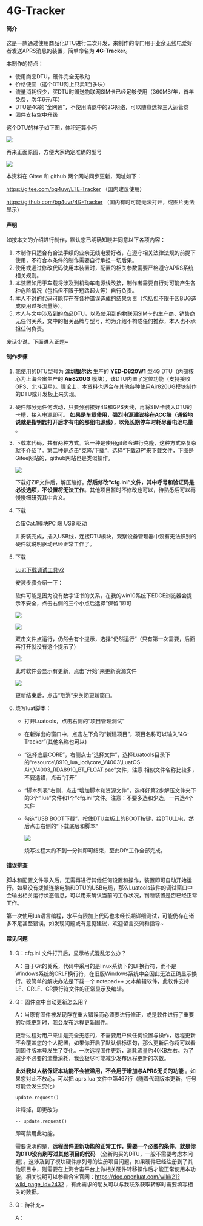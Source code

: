 # 4G-Tracker

#### 简介

这是一款通过使用商品化DTU进行二次开发，来制作的专门用于业余无线电爱好者发送APRS消息的装置，简单命名为 **4G-Tracker**。

本制作的特点：

- 使用商品DTU，硬件完全无改动
- 价格便宜（这个DTU网上只卖1百多块）
- 流量消耗很少，买DTU时赠送物联网SIM卡已经足够使用（360MB/年，首年免费，次年6元/年）
- DTU是4G的“全网通”，不使用清退中的2G网络，可以随意选择三大运营商
- 固件支持空中升级

这个DTU的样子如下图，体积还算小巧

![](./doc/001.jpg)

再来正面原图，方便大家确定准确的型号

![](./doc/008.jpg)

本资料在 Gitee 和 github 两个网站同步更新，网址如下：

https://gitee.com/bg4uvr/LTE-Tracker （国内建议使用）

https://github.com/bg4uvr/4G-Tracker （国内有时可能无法打开，或图片无法显示）

#### 声明

如按本文的介绍进行制作，默认您已明确知晓并同意以下各项内容：

1. 本制作只适合有合法手续的业余无线电爱好者，在遵守相关法律法规的前提下使用，不符合本条件的制作需要自行承担一切后果。
2. 使用或通过修改代码使用本装置时，配置的相关参数需要严格遵守APRS系统相关规则。
3. 本装置如用于车载将涉及到机动车电源线改接，制作者需要自行对可能产生各种危险情况（包括但不限于短路起火等）自行负责。
4. 本人不对的代码可能存在在各种错误造成的结果负责（包括但不限于因BUG造成使用过多流量等）。
5. 本人与文中涉及到的商品DTU，以及使用到的物联网SIM卡的生产商、销售商无任何关系，文中的相关品牌与型号，均为介绍不构成任何推荐，本人也不承担任何负责。

废话少说，下面进入正题~

#### 制作步骤

1. 我使用的DTU型号为 **深圳银尔达** 生产的 **YED-D820W1** 型4G DTU（内部核心为上海合宙生产的 **Air820UG** 模块），该DTU内置了定位功能（支持接收GPS、北斗卫星）。理论上，本资料也适合在其他各种使用Air820UG模块制作的DTU或开发板上来实现。

2. 硬件部分无任何改动，只要分别接好4G和GPS天线，再将SIM卡装入DTU的卡槽，接入电源即可。 **如果是车载使用，强烈电源建议接在ACC端（通俗地说就是指钥匙打开后才有电的那组电源线），以免长期停车时耗尽蓄电池电量** 。

3. 下载本代码，共有两种方式。第一种是使用git命令进行克隆，这种方式略复杂就不介绍了。第二种是点击“克隆/下载”，选择“下载ZIP”来下载文件，下图是Gitee网站的，github网站也是类似操作。

   ![](./doc/002.jpg)

   下载好ZIP文件后，解压缩好。**然后修改“cfg.ini”文件，其中呼号和验证码是必设选项，不设置将无法工作**。其他项目暂时不修改也可以，待熟悉后可以再慢慢细研究其中含义。

4. 下载

   [合宙Cat.1模块PC 端 USB 驱动](https://cdn.openluat-luatcommunity.openluat.com/attachment/20200808183454135_sw_file_20200303181718_8910_module_usb_driver_signed%20_20200303_hezhou.7z)

   并安装完成，插入USB线，连接DTU模块，观察设备管理器中没有无法识别的硬件就说明驱动已经正常工作了。

5. 下载

   [Luat下载调试工具v2](https://luatos.com/luatools/download/last)

   安装步骤介绍一下：

   软件可能是因为没有数字证书的关系，在我的win10系统下EDGE浏览器会提示不安全，点击右侧的三个小点后选择“保留”即可

   ![](./doc/003.jpg)

   ![](./doc/004.jpg)

   双击文件点运行，仍然会有个提示，选择“仍然运行”（只有第一次需要，后面再打开就没有这个提示了）

   ![](./doc/005.jpg)

   此时软件会显示有更新，点击“开始”来更新资源文件

   ![](./doc/006.jpg)

   更新结束后，点击“取消”来关闭更新窗口。

6. 烧写luat脚本：

   - 打开Luatools，点击右侧的“项目管理测试”

   - 在新弹出的窗口中，点击左下角的“新建项目”，项目名称可以输入“4G-Tracker”(其他名称也可以)

   - “选择底层CORE”，右侧点击“选择文件”，选择Luatools目录下的“resource\8910_lua_lod\core_V4003\LuatOS-Air_V4003_RDA8910_BT_FLOAT.pac”文件，注意 相似文件名称比较多，不要选错，点击“打开”

   - “脚本列表”右侧，点击“增加脚本和资源文件”，选择好第2步解压文件夹下的3个“.lua”文件和1个“cfg.ini”文件。注意：不要多选和少选，一共选4个文件

   - 勾选“USB BOOT下载”，按住DTU主板上的BOOT按键，给DTU上电，然后点击右侧的“下载底层和脚本”

     ![](./doc/007.jpg)

     烧写过程大约不到一分钟即可结束，至此DIY工作全部完成。

#### 错误排查

脚本和配置文件写入后，无需再进行其他任何设置和操作，装置即可自动开始运行。如果没有拨掉连接电脑和DTU的USB电缆，那么Luatools软件的调试窗口中会输出相关运行状态信息，可以用来确认当前的工作状况，判断装置是否已经正常工作。

第一次使用lua语言编程，水平有限加上代码也未经长期详细测试，可能仍存在诸多不足甚至错误，如发现问题或有意见建议，欢迎留言交流和指导~

#### 常见问题
1. Q：cfg.ini 文件打开后，显示格式混乱怎么办？

   A：由于Git的关系，代码中采用的是linux系统下的LF换行符，而不是Windows系统的CRLF换行符，在旧版Windows系统中会因此无法正确显示换行。较简单的解决办法是下载一个 notepad++ 文本编辑软件，此软件支持LF、CRLF、CR换行符文件的正常显示及编辑。

2. Q：固件空中自动更新怎么用？

   A：当原有固件被发现存在重大错误而必须要进行修正，或是软件进行了重要的功能更新时，我会发布远程更新固件。

   更新过程对用户来讲是完全无感的，不需要用户做任何设置与操作，远程更新不会覆盖您的个人配置，如果你开启了默认信标语句，那么更新后你将可以看到固件版本号发生了变化。一次远程固件更新，消耗流量约40KB左右。为了减少不必要的流量消耗，我会极尽可能减少发布远程更新的次数。

   **此处我以人格保证本功能不会被滥用，不会用于增加与APRS无关的功能** 。如果您对此不放心，可以把 aprs.lua 文件中第467行（随着代码版本更新，行号可能会发生变化）
   ```
   update.request()
   ```
   注释掉，即更改为
   ```
   -- update.request()
   ```
   即可禁用此功能。

   需要说明的是，**远程固件更新功能的正常工作，需要一个必要的条件，就是你的DTU没有刷写过其他项目的代码** （全新购买的DTU，一般不需要考虑本问题）。这涉及到了模块硬件序列号的注册项目问题，如果硬件已经注册到了其他项目中，则需要在上海合宙平台上做相关硬件转移操作后才能正常使用本功能，相关说明可以参看合宙官网：https://doc.openluat.com/wiki/21?wiki_page_id=2432 ，有此需求的朋友可以与我联系获取转移时需要填写相关的数据。

3. Q：待补充~

   A：


